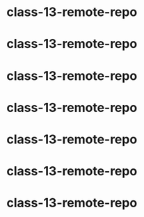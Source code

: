 # class-13-remote-repo
# class-13-remote-repo
# class-13-remote-repo
# class-13-remote-repo
# class-13-remote-repo
# class-13-remote-repo
# class-13-remote-repo
